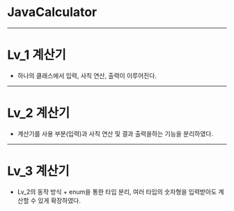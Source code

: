 ﻿# JavaCalculator
----
# Lv_1 계산기
- 하나의 클래스에서 입력, 사칙 연산, 출력이 이루어진다.

----
# Lv_2 계산기
- 계산기를 사용 부분(입력)과 사칙 연산 및 결과 출력을하는 기능을 분리하였다.

----
# Lv_3 계산기
- Lv_2의 동작 방식 + enum을 통한 타입 분리, 여러 타입의 숫자형을 입력받아도 계산할 수 있게 확장하였다.
